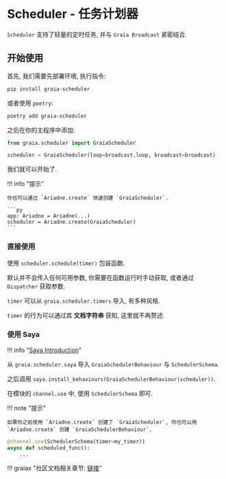# Scheduler - 任务计划器

`Scheduler` 支持了轻量的定时任务, 并与 `Graia Broadcast` 紧密结合.

## 开始使用

首先, 我们需要先部署环境, 执行指令:

```bash
pip install graia-scheduler
```

或者使用 `poetry`:

```bash
poetry add graia-scheduler
```

之后在你的主程序中添加:

```py
from graia.scheduler import GraiaScheduler

scheduler = GraiaScheduler(loop=broadcast.loop, broadcast=broadcast)
```

我们就可以开始了.

!!! info "提示"

    你也可以通过 `Ariadne.create` 快速创建 `GraiaScheduler`.

    ```py
    app: Ariadne = Ariadne(...)
    scheduler = Ariadne.create(GraiaScheduler)
    ```

### 直接使用

使用 `scheduler.schedule(timer)` 包装函数.

默认并不会传入任何可用参数, 你需要在函数运行时手动获取, 或者通过 `Dispatcher` 获取参数.

`timer` 可以从 `graia.scheduler.timers` 导入, 有多种风格.

`timer` 的行为可以通过其 **文档字符串** 获知, 这里就不再赘述.

### 使用 Saya

!!! info "[Saya Introduction](../saya/start)"

从 `graia.scheduler.saya` 导入 `GraiaSchedulerBehaviour` 与 `SchedulerSchema`.

之后调用 `saya.install_behaviours(GraiaSchedulerBehaviour(scheduler))`.

在模块的 `channel.use` 中, 使用 `SchedulerSchema` 即可.

!!! note "提示"

    如果你之前使用 `Ariadne.create` 创建了 `GraiaScheduler`, 你也可以用 `Ariadne.create` 创建 `GraiaSchedulerBehaviour`.

```py
@channel.use(SchedulerSchema(timer=my_timer))
async def scheduled_func():
    ...
```

!!! graiax "社区文档相关章节: [链接](https://graiax.cn/guide/scheduler.html)"
